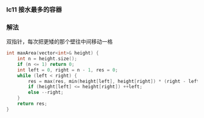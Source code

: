 ### lc11 接水最多的容器

### 解法

双指针，每次把更矮的那个壁往中间移动一格

```cpp
int maxArea(vector<int>& height) {
    int n = height.size();
    if (n <= 1) return 0;
    int left = 0, right = n - 1, res = 0;
    while (left < right) {
        res = max(res, min(height[left], height[right]) * (right - left));
        if (height[left] <= height[right]) ++left;
        else --right;
    }
    return res;
}
```

